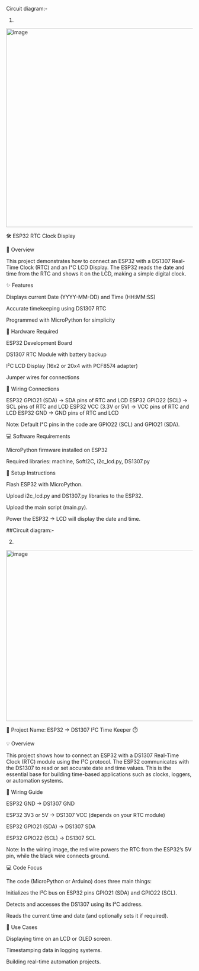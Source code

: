 Circuit diagram:-

1)
<img width="953" height="537" alt="image" src="https://github.com/user-attachments/assets/b61d53ae-dce1-4e28-ba08-a66645cfc4da" />


🛠️ ESP32 RTC Clock Display

📌 Overview

This project demonstrates how to connect an ESP32 with a DS1307 Real-Time Clock (RTC) and an I²C LCD Display. The ESP32 reads the date and time from the RTC and shows it on the LCD, making a simple digital clock.

✨ Features

Displays current Date (YYYY-MM-DD) and Time (HH:MM:SS)

Accurate timekeeping using DS1307 RTC

Programmed with MicroPython for simplicity

🔧 Hardware Required

ESP32 Development Board

DS1307 RTC Module with battery backup

I²C LCD Display (16x2 or 20x4 with PCF8574 adapter)

Jumper wires for connections

🔌 Wiring Connections

ESP32 GPIO21 (SDA) → SDA pins of RTC and LCD
ESP32 GPIO22 (SCL) → SCL pins of RTC and LCD
ESP32 VCC (3.3V or 5V) → VCC pins of RTC and LCD
ESP32 GND → GND pins of RTC and LCD

Note: Default I²C pins in the code are GPIO22 (SCL) and GPIO21 (SDA).

💻 Software Requirements

MicroPython firmware installed on ESP32

Required libraries: machine, SoftI2C, i2c_lcd.py, DS1307.py

🚀 Setup Instructions

Flash ESP32 with MicroPython.

Upload i2c_lcd.py and DS1307.py libraries to the ESP32.

Upload the main script (main.py).

Power the ESP32 → LCD will display the date and time.




##Circuit diagram:-

2)
<img width="735" height="462" alt="image" src="https://github.com/user-attachments/assets/222d8824-93a5-4d14-9ef3-fa70d978e27c" />

🌟 Project Name: ESP32 → DS1307 I²C Time Keeper ⏱️

💡 Overview

This project shows how to connect an ESP32 with a DS1307 Real-Time Clock (RTC) module using the I²C protocol. The ESP32 communicates with the DS1307 to read or set accurate date and time values. This is the essential base for building time-based applications such as clocks, loggers, or automation systems.

🔌 Wiring Guide

ESP32 GND → DS1307 GND

ESP32 3V3 or 5V → DS1307 VCC (depends on your RTC module)

ESP32 GPIO21 (SDA) → DS1307 SDA

ESP32 GPIO22 (SCL) → DS1307 SCL

Note: In the wiring image, the red wire powers the RTC from the ESP32’s 5V pin, while the black wire connects ground.

💻 Code Focus

The code (MicroPython or Arduino) does three main things:

Initializes the I²C bus on ESP32 pins GPIO21 (SDA) and GPIO22 (SCL).

Detects and accesses the DS1307 using its I²C address.

Reads the current time and date (and optionally sets it if required).

🚀 Use Cases

Displaying time on an LCD or OLED screen.

Timestamping data in logging systems.

Building real-time automation projects.
